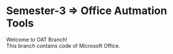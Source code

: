 # Semester-3 => Office Autmation Tools
Welcome to OAT Branch!
<br>
This branch contains code of Microsoft Office.
